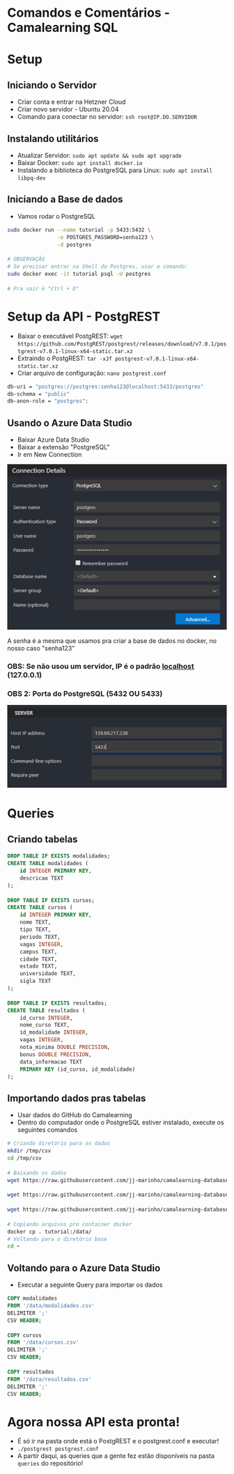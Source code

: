 # Comandos e Comentários - Camalearning SQL

# Setup

## Iniciando o Servidor

- Criar conta e entrar na Hetzner Cloud
- Criar novo servidor - Ubuntu 20.04
- Comando para conectar no servidor: `ssh root@IP.DO.SERVIDOR`

## Instalando utilitários

- Atualizar Servidor: `sudo apt update && sudo apt upgrade`
- Baixar Docker: `sudo apt install docker.io`
- Instalando a biblioteca do PostgreSQL para Linux: `sudo apt install libpq-dev`

## Iniciando a Base de dados

- Vamos rodar o PostgreSQL

```bash
sudo docker run --name tutorial -p 5433:5432 \
                -e POSTGRES_PASSWORD=senha123 \
                -d postgres

# OBSERVAÇÃO
# Se precisar entrar na Shell do Postgres, usar o comando:
sudo docker exec -it tutorial psql -U postgres

# Pra sair é "Ctrl + D"
```

# Setup da API - PostgREST

- Baixar o executável PostgREST: `wget https://github.com/PostgREST/postgrest/releases/download/v7.0.1/postgrest-v7.0.1-linux-x64-static.tar.xz`
- Extraindo o PostgREST: `tar -xJf postgrest-v7.0.1-linux-x64-static.tar.xz`
- Criar arquivo de configuração: `nano postgrest.conf`

```bash
db-uri = "postgres://postgres:senha123@localhost:5433/postgres"
db-schema = "public"
db-anon-role = "postgres":
```

## Usando o Azure Data Studio

- Baixar Azure Data Studio
- Baixar a extensão "PostgreSQL"
- Ir em New Connection

![imagens_md/ads0.png](imagens_md/ads0.png)

A senha é a mesma que usamos pra criar a base de dados no docker, no nosso caso "senha123"

### OBS: Se não usou um servidor, IP é o padrão [localhost](http://localhost) (127.0.0.1)

### OBS 2: Porta do PostgreSQL (5432 OU 5433)

![imagens_md/ads1.png](imagens_md/ads1.png)

# Queries

## Criando tabelas

```sql
DROP TABLE IF EXISTS modalidades;
CREATE TABLE modalidades (
    id INTEGER PRIMARY KEY,
    descricao TEXT
);

DROP TABLE IF EXISTS cursos;
CREATE TABLE cursos (
    id INTEGER PRIMARY KEY,
    nome TEXT,
    tipo TEXT,
    periodo TEXT,
    vagas INTEGER,
    campus TEXT,
    cidade TEXT,
    estado TEXT,
    universidade TEXT,
    sigla TEXT
);

DROP TABLE IF EXISTS resultados;
CREATE TABLE resultados (
    id_curso INTEGER,
    nome_curso TEXT,
    id_modalidade INTEGER,
    vagas INTEGER,
    nota_minima DOUBLE PRECISION,
    bonus DOUBLE PRECISION,
    data_informacao TEXT
    PRIMARY KEY (id_curso, id_modalidade)
);
```

## Importando dados pras tabelas

- Usar dados do GitHub do Camalearning
- Dentro do computador onde o PostgreSQL estiver instalado, execute os seguintes comandos

```bash
# Criando diretório para os dados
mkdir /tmp/csv
cd /tmp/csv

# Baixando os dados
wget https://raw.githubusercontent.com/jj-marinho/camalearning-databases/master/dados/resultados.csv

wget https://raw.githubusercontent.com/jj-marinho/camalearning-databases/master/dados/modalidades.csv

wget https://raw.githubusercontent.com/jj-marinho/camalearning-databases/master/dados/cursos.csv

# Copiando arquivos pro container docker
docker cp . tutorial:/data/
# Voltando para o diretório base
cd ~

```

## Voltando para o Azure Data Studio

- Executar a seguinte Query para importar os dados

```sql
COPY modalidades
FROM '/data/modalidades.csv'
DELIMITER ';'
CSV HEADER;

COPY cursos
FROM '/data/cursos.csv'
DELIMITER ';'
CSV HEADER;

COPY resultados
FROM '/data/resultados.csv'
DELIMITER ';'
CSV HEADER;
```

# Agora nossa API esta pronta!

- É só ir na pasta onde está o PostgREST e o postgrest.conf e executar!
- `./postgrest postgrest.conf`
- A partir daqui, as queries que a gente fez estão disponíveis na pasta `queries` do repositório!
